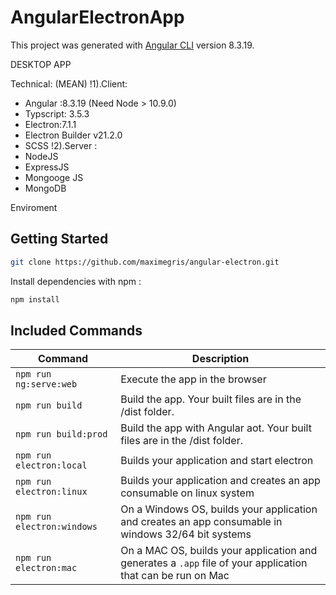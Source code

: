 # AngularElectronApp

This project was generated with [Angular CLI](https://github.com/angular/angular-cli) version 8.3.19.

  DESKTOP APP

  Technical: (MEAN)
   !1).Client:
   - Angular :8.3.19  (Need Node  > 10.9.0)
   - Typscript: 3.5.3
   - Electron:7.1.1
   - Electron Builder v21.2.0
   - SCSS
   !2).Server :
   - NodeJS
   - ExpressJS
   - Mongooge JS
   - MongoDB

  Enviroment

## Getting Started
``` bash
git clone https://github.com/maximegris/angular-electron.git
```

Install dependencies with npm :

``` bash
npm install
```


## Included Commands

|Command|Description|
|--|--|
|`npm run ng:serve:web`| Execute the app in the browser |
|`npm run build`| Build the app. Your built files are in the /dist folder. |
|`npm run build:prod`| Build the app with Angular aot. Your built files are in the /dist folder. |
|`npm run electron:local`| Builds your application and start electron
|`npm run electron:linux`| Builds your application and creates an app consumable on linux system |
|`npm run electron:windows`| On a Windows OS, builds your application and creates an app consumable in windows 32/64 bit systems |
|`npm run electron:mac`|  On a MAC OS, builds your application and generates a `.app` file of your application that can be run on Mac |